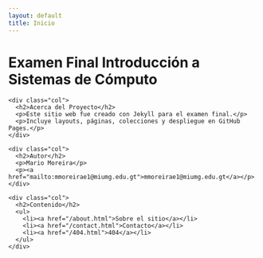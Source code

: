 ```yaml
---
layout: default
title: Inicio
---
```


<div class="container">

  <h1>Examen Final Introducción a Sistemas de Cómputo</h1>

  <div class="row">

    <div class="col">
      <h2>Acerca del Proyecto</h2>
      <p>Este sitio web fue creado con Jekyll para el examen final.</p>
      <p>Incluye layouts, páginas, colecciones y despliegue en GitHub Pages.</p>
    </div>

    <div class="col">
      <h2>Autor</h2>
      <p>Mario Moreira</p>
      <p><a href="mailto:mmoreirae1@miumg.edu.gt">mmoreirae1@miumg.edu.gt</a></p>
    </div>

    <div class="col">
      <h2>Contenido</h2>
      <ul>
        <li><a href="/about.html">Sobre el sitio</a></li>
        <li><a href="/contact.html">Contacto</a></li>
        <li><a href="/404.html">404</a></li>
      </ul>
    </div>

  </div>

</div>
